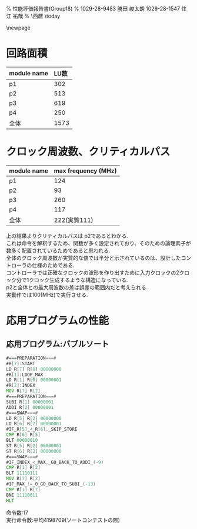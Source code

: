 % 性能評価報告書(Group18)
% 1029-28-9483 勝田 峻太朗
 1029-28-1547 住江 祐哉
% \西暦 \today

\newpage

# 回路面積

| module name | LU数 |
|:------------|:-----|
| p1          | 302  |
| p2          | 513  |
| p3          | 619  |
| p4          | 250  |
| 全体        | 1573 |

# クロック周波数、クリティカルパス

| module name | max frequency      (MHz) |
|:------------|:-------------------------|
| p1          | 124                      |
| p2          | 93                       |
| p3          | 260                      |
| p4          | 117                      |
| 全体        | 222(実質111)             |

上の結果よりクリティカルパスは p2であるとわかる.  
これは命令を解釈するため、関数が多く設定されており、そのための論理素子が数多く配置されているためであると思われる.  
全体のクロック周波数が実質的な値では半分と示されているのは、設計したコントローラの仕様のためである.  
コントローラでは正確なクロックの波形を作り出すために入力クロックの2クロック分で1クロック生成するような構造になっている.  
p2と全体との最大周波数の差は誤差の範囲内だと考えられる.  
実動作では100(MHz)で実行させる.  

# 応用プログラムの性能

## 応用プログラム:バブルソート


```asm:BubbleSort.asm
#===PREPARATION===#
#R[7]:START
LD R[7] R[0] 00000000
#R[1]:LOOP_MAX
LD R[1] R[0] 00000001
#R[2]:INDEX
MOV R[7] R[2]
#===PREPARATION===#
SUBI R[1] 00000001
ADDI R[2] 00000001
#===SWAP===#
LD R[5] R[2] 00000000
LD R[6] R[2] 00000001
#IF_R[5]_<_R[6],_SKIP_STORE
CMP R[6] R[5]
BLT 00000010
ST R[5] R[2] 00000001
ST R[6] R[2] 00000000
#===SWAP===#
#IF_INDEX_<_MAX,_GO_BACK_TO_ADDI_(-9)
CMP R[1] R[2]
BLT 11110111
MOV R[7] R[2]
#IF_MAX_!=_0_GO_BACK_TO_SUBI_(-13)
CMP R[1] R[7]
BNE 11110011
HLT
```

命令数:17  
実行命令数:平均4198709(ソートコンテストの際)   

